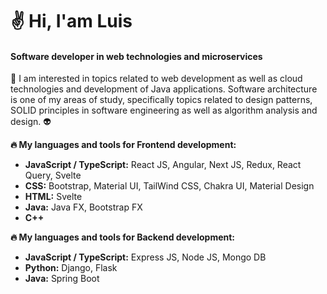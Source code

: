 # :v: Hi, I'am Luis
#### Software developer in web technologies and microservices

:eyes: I am interested in topics related to web development as well as cloud technologies and development of Java applications. Software architecture is one of my areas of study, specifically topics related to design patterns, SOLID principles in software engineering as well as algorithm analysis and design. :alien:

**:fire: My languages and tools for Frontend development:**

* **JavaScript / TypeScript:** React JS, Angular, Next JS, Redux, React Query, Svelte
* **CSS:** Bootstrap, Material UI, TailWind CSS, Chakra UI, Material Design
* **HTML:** Svelte
* **Java:** Java FX, Bootstrap FX
* **C++**

**:fire: My languages and tools for Backend development:**

* **JavaScript / TypeScript:** Express JS, Node JS, Mongo DB
* **Python:** Django, Flask
* **Java:** Spring Boot


<!---
await-repo/await-repo is a ✨ special ✨ repository because its `README.md` (this file) appears on your GitHub profile.
You can click the Preview link to take a look at your changes.
--->
